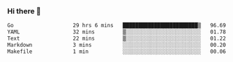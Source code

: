 ### Hi there 👋

<!--
**yeya24/yeya24** is a ✨ _special_ ✨ repository because its `README.md` (this file) appears on your GitHub profile.

Here are some ideas to get you started:

- 🔭 I’m currently working on ...
- 🌱 I’m currently learning ...
- 👯 I’m looking to collaborate on ...
- 🤔 I’m looking for help with ...
- 💬 Ask me about ...
- 📫 How to reach me: ...
- 😄 Pronouns: ...
- ⚡ Fun fact: ...
-->

<!--START_SECTION:waka-->

```txt
Go                   29 hrs 6 mins   ████████████████████████▒   96.69 %
YAML                 32 mins         ▒░░░░░░░░░░░░░░░░░░░░░░░░   01.78 %
Text                 22 mins         ▒░░░░░░░░░░░░░░░░░░░░░░░░   01.22 %
Markdown             3 mins          ░░░░░░░░░░░░░░░░░░░░░░░░░   00.20 %
Makefile             1 min           ░░░░░░░░░░░░░░░░░░░░░░░░░   00.06 %
```

<!--END_SECTION:waka-->
